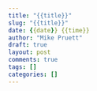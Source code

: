 ```yaml
---
title: "{{title}}"
slug: "{{title}}"
date: {{date}} {{time}}
author: "Mike Pruett"
draft: true
layout: post
comments: true
tags: []
categories: []
---
```

